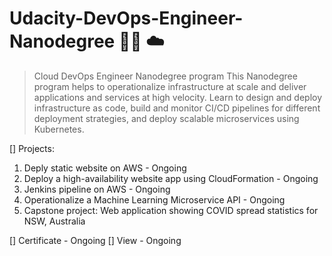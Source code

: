 # Udacity-DevOps-Engineer-Nanodegree :technologist: :cloud:

> Cloud DevOps Engineer Nanodegree program
This Nanodegree program helps to operationalize infrastructure at scale and deliver applications and services at high velocity. Learn to design and deploy infrastructure as code, build and monitor CI/CD pipelines for different deployment strategies, and deploy scalable microservices using Kubernetes.

[] Projects:
1. Deply static website on AWS - Ongoing
2. Deploy a high-availability website app using CloudFormation - Ongoing
3. Jenkins pipeline on AWS - Ongoing
4. Operationalize a Machine Learning Microservice API - Ongoing
5. Capstone project: Web application showing COVID spread statistics for NSW, Australia

[] Certificate - Ongoing
[] View - Ongoing
